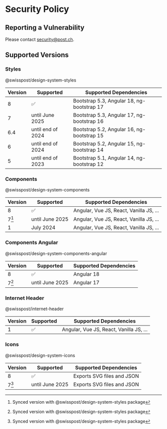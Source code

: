 # Security Policy

## Reporting a Vulnerability

Please contact [security@post.ch](mailto:security@post.ch).

## Supported Versions

### Styles

@swisspost/design-system-styles

| Version | Supported          | Supported Dependencies                     |
| ------- | ------------------ | ------------------------------------------ |
| 8       | :white_check_mark: | Bootstrap 5.3, Angular 18, ng-bootstrap 17 |
| 7       | until June 2025    | Bootstrap 5.3, Angular 17, ng-bootstrap 16 |
| 6.4     | until end of 2024  | Bootstrap 5.2, Angular 16, ng-bootstrap 15 |
| 6       | until end of 2024  | Bootstrap 5.2, Angular 15, ng-bootstrap 14 |
| 5       | until end of 2023  | Bootstrap 5.1, Angular 14, ng-bootstrap 12 |

### Components

@swisspost/design-system-components

| Version | Supported          | Supported Dependencies                  |
| ------- | ------------------ | --------------------------------------- |
| 8       | :white_check_mark: | Angular, Vue JS, React, Vanilla JS, ... |
| 7[^1]   | until June 2025    | Angular, Vue JS, React, Vanilla JS, ... |
| 1       | July 2024          | Angular, Vue JS, React, Vanilla JS, ... |

### Components Angular

@swisspost/design-system-components-angular

| Version | Supported          | Supported Dependencies |
| ------- | ------------------ | ---------------------- |
| 8       | :white_check_mark: | Angular 18             |
| 7[^1]   | until June 2025    | Angular 17             |

### Internet Header

@swisspost/internet-header

| Version | Supported          | Supported Dependencies                  |
| ------- | ------------------ | --------------------------------------- |
| 1       | :white_check_mark: | Angular, Vue JS, React, Vanilla JS, ... |

### Icons

@swisspost/design-system-icons

| Version | Supported          | Supported Dependencies     |
| ------- | ------------------ | -------------------------- |
| 8       | :white_check_mark: | Exports SVG files and JSON |
| 7[^1]   | until June 2025    | Exports SVG files and JSON |

[^1]: Synced version with @swisspost/design-system-styles package
